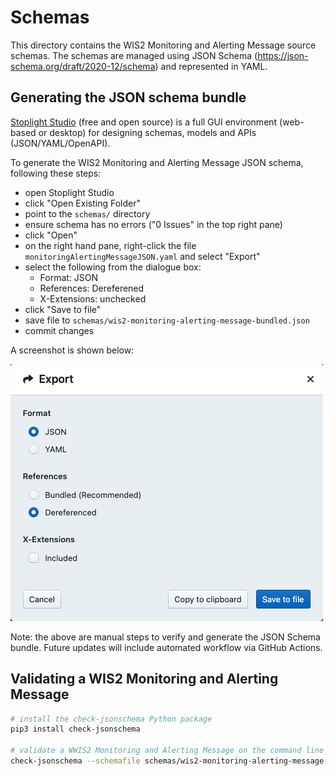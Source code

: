 # Schemas

This directory contains the WIS2 Monitoring and Alerting Message source schemas.  The schemas are managed
using JSON Schema (https://json-schema.org/draft/2020-12/schema) and represented in YAML.

## Generating the JSON schema bundle

[Stoplight Studio](https://stoplight.io/studio) (free and open source) is a full GUI environment (web-based
or desktop) for designing schemas, models and APIs (JSON/YAML/OpenAPI).

To generate the WIS2 Monitoring and Alerting Message JSON schema, following these steps:

- open Stoplight Studio
- click "Open Existing Folder"
- point to the `schemas/` directory
- ensure schema has no errors ("0 Issues" in the top right pane)
- click "Open"
- on the right hand pane, right-click the file `monitoringAlertingMessageJSON.yaml` and select "Export"
- select the following from the dialogue box:
  - Format: JSON
  - References: Dereferened
  - X-Extensions: unchecked
- click "Save to file"
- save file to `schemas/wis2-monitoring-alerting-message-bundled.json`
- commit changes

A screenshot is shown below:

![Stoplight Studio Export](stoplight-studio-export.png "Stoplight Studio Export")

Note: the above are manual steps to verify and generate the JSON Schema bundle.  Future updates will
include automated workflow via GitHub Actions.

## Validating a WIS2 Monitoring and Alerting Message

```bash
# install the check-jsonschema Python package
pip3 install check-jsonschema

# validate a WWIS2 Monitoring and Alerting Message on the command line
check-jsonschema --schemafile schemas/wis2-monitoring-alerting-message-bundled.json examples/example1.json
```
